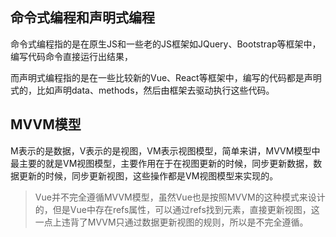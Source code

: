 ## 命令式编程和声明式编程

命令式编程指的是在原生JS和一些老的JS框架如JQuery、Bootstrap等框架中，编写代码命令直接运行出结果，

而声明式编程指的是在一些比较新的Vue、React等框架中，编写的代码都是声明式的，比如声明data、methods，然后由框架去驱动执行这些代码。

## MVVM模型

M表示的是数据，V表示的是视图，VM表示视图模型，简单来讲，MVVM模型中最主要的就是VM视图模型，主要作用在于在视图更新的时候，同步更新数据，数据更新的时候，同步更新视图，这些操作都是VM视图模型来实现的。

> Vue并不完全遵循MVVM模型，虽然Vue也是按照MVVM的这种模式来设计的，但是Vue中存在refs属性，可以通过refs找到元素，直接更新视图，这一点上违背了MVVM只通过数据更新视图的规则，所以是不完全遵循。
